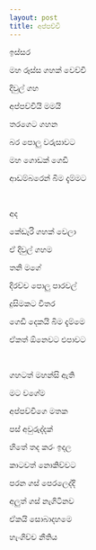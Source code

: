 ```yaml
---
layout: post
title: අප්පච්චි
---
```


ඉස්සර

මහ රූස්ස ගහක් වෙච්චි

දිවුල් ගහ

අප්පච්චියි මමයි

තරගෙට ගහන

බර පොලු වරුසාවට

මහ ගොඩක් ගෙඩි

ආඩම්බරෙන් බිම දැම්මට

<br>

අද

කේඩෑරි ගහක් වෙලා

ඒ දිවුල් ගහම

තනි මගේ

දිරච්ච පොලු පාරවල්

දුසිමකට විතර

ගෙඩි දෙකයි බිම දැම්මෙ

ඒකත් ඕනෙවට එපාවට

<br>

ගහටත් මහන්සි ඇති

මට වගේම

අප්පච්චිගෙ මතක

පස් අවුරුද්දක්

හිතේ තද කරං ඉදල

කාටවත් නොකිව්වට

පරන ගස් පෙරලෙද්දි

අලුත් ගස් නැගිටිනව

ඒකයි සොබාදහමෙ

හැංගිච්ච නීතිය
